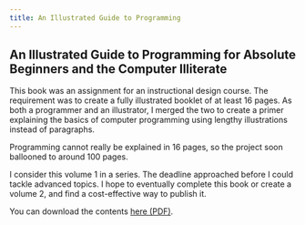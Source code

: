```yaml
---
title: An Illustrated Guide to Programming
---
```


## An Illustrated Guide to Programming for Absolute Beginners and the Computer Illiterate


This book was an assignment for an instructional design course. The requirement was to create a fully illustrated booklet of at least 16 pages. As both a programmer and an illustrator, I merged the two to create a primer explaining the basics of computer programming using lengthy illustrations instead of paragraphs.

Programming cannot really be explained in 16 pages, so the project soon ballooned to around 100 pages.

I consider this volume 1 in a series. The deadline approached before I could tackle advanced topics. I hope to eventually complete this book or create a volume 2, and find a cost-effective way to publish it.

You can download the contents [here (PDF)](/assets/files/Illustrated_Guide_To_Programming.pdf).
